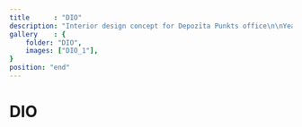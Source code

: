 ```yaml
---
title      : "DIO"
description: "Interior design concept for Depozīta Punkts office\n\nYear: 2022\nArea: 680m2\nLocation: Riga, Latvia\n\nInterior design: Annija Straume"
gallery    : {
    folder: "DIO",
    images: ["DIO_1"],
}
position: "end"
---
```

# DIO